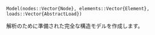```
Model(nodes::Vector{Node}, elements::Vector{Element}, loads::Vector{AbstractLoad})
```

解析のために準備された完全な構造モデルを作成します。
